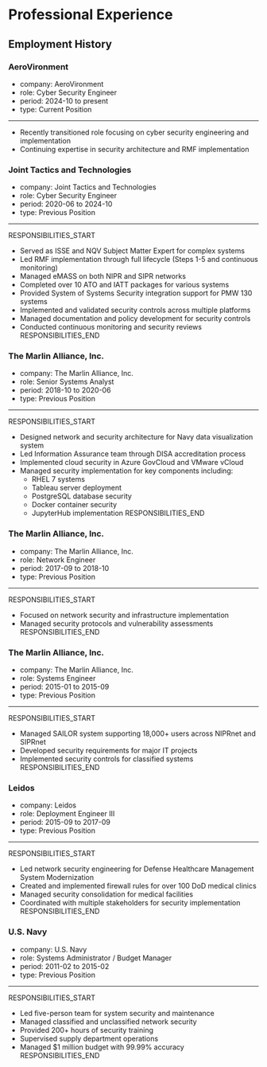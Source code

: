 # Professional Experience

## Employment History

### AeroVironment
- company: AeroVironment
- role: Cyber Security Engineer
- period: 2024-10 to present
- type: Current Position
---
- Recently transitioned role focusing on cyber security engineering and implementation
- Continuing expertise in security architecture and RMF implementation

### Joint Tactics and Technologies
- company: Joint Tactics and Technologies
- role: Cyber Security Engineer
- period: 2020-06 to 2024-10
- type: Previous Position
---
RESPONSIBILITIES_START
- Served as ISSE and NQV Subject Matter Expert for complex systems
- Led RMF implementation through full lifecycle (Steps 1-5 and continuous monitoring)
- Managed eMASS on both NIPR and SIPR networks
- Completed over 10 ATO and IATT packages for various systems
- Provided System of Systems Security integration support for PMW 130 systems
- Implemented and validated security controls across multiple platforms
- Managed documentation and policy development for security controls
- Conducted continuous monitoring and security reviews
RESPONSIBILITIES_END

### The Marlin Alliance, Inc.
- company: The Marlin Alliance, Inc.
- role: Senior Systems Analyst
- period: 2018-10 to 2020-06
- type: Previous Position
---
RESPONSIBILITIES_START
- Designed network and security architecture for Navy data visualization system
- Led Information Assurance team through DISA accreditation process
- Implemented cloud security in Azure GovCloud and VMware vCloud
- Managed security implementation for key components including:
  - RHEL 7 systems
  - Tableau server deployment
  - PostgreSQL database security
  - Docker container security
  - JupyterHub implementation
RESPONSIBILITIES_END

### The Marlin Alliance, Inc.
- company: The Marlin Alliance, Inc.
- role: Network Engineer
- period: 2017-09 to 2018-10
- type: Previous Position
---
RESPONSIBILITIES_START
- Focused on network security and infrastructure implementation
- Managed security protocols and vulnerability assessments
RESPONSIBILITIES_END

### The Marlin Alliance, Inc.
- company: The Marlin Alliance, Inc.
- role: Systems Engineer
- period: 2015-01 to 2015-09
- type: Previous Position
---
RESPONSIBILITIES_START
- Managed SAILOR system supporting 18,000+ users across NIPRnet and SIPRnet
- Developed security requirements for major IT projects
- Implemented security controls for classified systems
RESPONSIBILITIES_END

### Leidos
- company: Leidos
- role: Deployment Engineer III
- period: 2015-09 to 2017-09
- type: Previous Position
---
RESPONSIBILITIES_START
- Led network security engineering for Defense Healthcare Management System Modernization
- Created and implemented firewall rules for over 100 DoD medical clinics
- Managed security consolidation for medical facilities
- Coordinated with multiple stakeholders for security implementation
RESPONSIBILITIES_END

### U.S. Navy
- company: U.S. Navy
- role: Systems Administrator / Budget Manager
- period: 2011-02 to 2015-02
- type: Previous Position
---
RESPONSIBILITIES_START
- Led five-person team for system security and maintenance
- Managed classified and unclassified network security
- Provided 200+ hours of security training
- Supervised supply department operations
- Managed $1 million budget with 99.99% accuracy
RESPONSIBILITIES_END